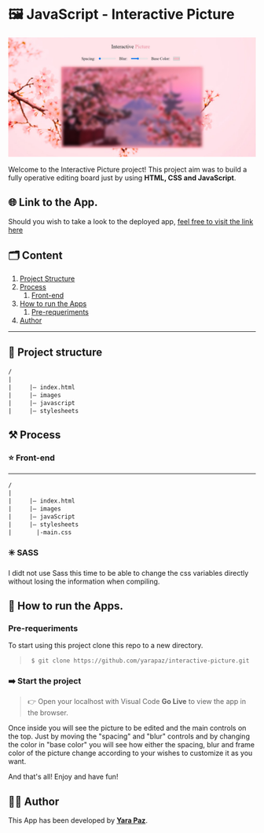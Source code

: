 # 🖼️ JavaScript - Interactive Picture

![Interactive Picture Preview](./images/interactive%20picture%20js.jpg)

Welcome to the Interactive Picture project! This project aim was to build a fully operative editing board just by using **HTML, CSS and JavaScript**.

## 🌐 Link to the App.

Should you wish to take a look to the deployed app, [feel free to visit the link here](https://yarapaz.github.io/interactive-picture/)

## 🗂️ Content

1. [Project Structure](#-project-structure)
2. [Process](#️-process)
   1. [Front-end](#-front-end)
3. [How to run the Apps](#-how-to-run-the-apps)
   1. [Pre-requeriments](#pre-requeriments)
4. [Author](#-author)

---

## 🧱 Project structure

```
/
|
|     |– index.html
|     |– images
|     |– javascript
|     |– stylesheets
```

## ⚒️ Process

### ⭐ Front-end

---

```
/
|
|     |– index.html
|     |– images
|     |– javaScript
|     |– stylesheets
|       |-main.css
```

### ✳️ SASS

I didt not use Sass this time to be able to change the css variables directly without losing the information when compiling.

## 🚀 How to run the Apps.

### Pre-requeriments

To start using this project clone this repo to a new directory.

> ```console
>  $ git clone https://github.com/yarapaz/interactive-picture.git
> ```

### ➡️ Start the project

> 👉 Open your localhost with Visual Code **Go Live** to view the app in the browser.

Once inside you will see the picture to be edited and the main controls on the top. Just by moving the "spacing" and "blur" controls and by changing the color in "base color" you will see how either the spacing, blur and frame color of the picture change according to your wishes to customize it as you want.

And that's all! Enjoy and have fun!

## 👩‍💻 Author

This App has been developed by [**Yara Paz**](https://github.com/yarapaz).
